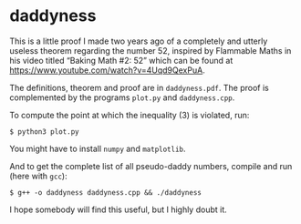 # daddyness

This is a little proof I made two years ago of a completely and utterly useless theorem regarding the number 52,
inspired by Flammable Maths in his video titled “Baking Math #2: 52” which can be found at
https://www.youtube.com/watch?v=4Uqd9QexPuA.

The definitions, theorem and proof are in `daddyness.pdf`. The proof is complemented by the programs `plot.py` and `daddyness.cpp`.

To compute the point at which the inequality (3) is violated, run:
```shell
$ python3 plot.py
```
You might have to install `numpy` and `matplotlib`.

And to get the complete list of all pseudo-daddy numbers, compile and run (here with `gcc`):
```shell
$ g++ -o daddyness daddyness.cpp && ./daddyness
```

I hope somebody will find this useful, but I highly doubt it.

